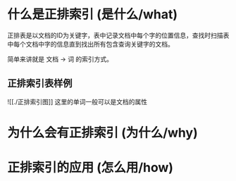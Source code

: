 # 什么是正排索引 (是什么/what)
正排表是以文档的ID为关键字，表中记录文档中每个字的位置信息，查找时扫描表中每个文档中字的信息直到找出所有包含查询关键字的文档。

简单来讲就是 文档 -> 词 的索引方式。

## 正排索引表样例
![[./正排索引图]]
这里的单词一般可以是文档的属性
# 为什么会有正排索引 (为什么/why)

# 正排索引的应用 (怎么用/how)